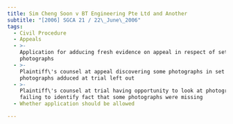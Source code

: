 ```yaml
---
title: Sim Cheng Soon v BT Engineering Pte Ltd and Another
subtitle: "[2006] SGCA 21 / 22\_June\_2006"
tags:
  - Civil Procedure
  - Appeals
  - >-
    Application for adducing fresh evidence on appeal in respect of set of
    photographs
  - >-
    Plaintiff\'s counsel at appeal discovering some photographs in set of
    photographs adduced at trial left out
  - >-
    Plaintiff\'s counsel at trial having opportunity to look at photographs but
    failing to identify fact that some photographs were missing
  - Whether application should be allowed

---
```


